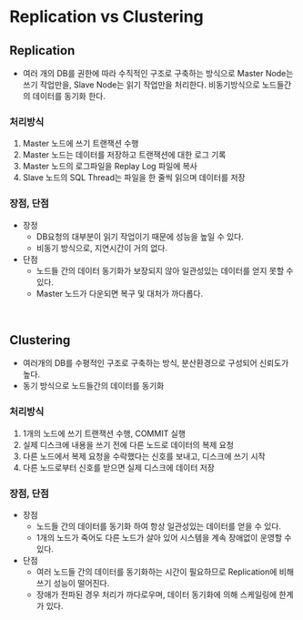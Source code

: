 # Replication vs Clustering
## Replication
- 여러 개의 DB를 권한에 따라 수직적인 구조로 구축하는 방식으로 Master Node는 쓰기 작업만을, Slave Node는 읽기 작업만을 처리한다. 비동기방식으로 노드들간의 데이터를 동기화 한다.
### 처리방식
1. Master 노드에 쓰기 트랜잭션 수행
2. Master 노드는 데이터를 저장하고 트랜잭션에 대한 로그 기록
3. Master 노드의 로그파일을 Replay Log 파일에 복사 
4. Slave 노드의 SQL Thread는 파일을 한 줄씩 읽으며 데이터를 저장

### 장점, 단점
- 장정
	- DB요청의 대부분이 읽기 작업이기 때문에 성능을 높일 수 있다.
	- 비동기 방식으로, 지연시간이 거의 없다.
- 단점
	- 노드들 간의 데이터 동기화가 보장되지 않아 일관성있는 데이터를 얻지 못할 수 있다. 
	- Master 노드가 다운되면 복구 및 대처가 까다롭다.

<br />

## Clustering
- 여러개의 DB를 수평적인 구조로 구축하는 방식, 분산환경으로 구성되어 신뢰도가 높다.
- 동기 방식으로 노드들간의 데이터를 동기화
### 처리방식
1.  1개의 노드에 쓰기 트랜잭션 수행, COMMIT 실행
2. 실제 디스크에 내용을 쓰기 전에 다른 노드로 데이터의 복제 요청
3. 다른 노드에서 복제 요청을 수락했다는 신호를 보내고, 디스크에 쓰기 시작
4. 다른 노드로부터 신호를 받으면 실제 디스크에 데이터 저장
### 장점, 단점
- 장점
	- 노드들 간의 데이터를 동기화 하여 항상 일관성있는 데이터를 얻을 수 있다.
	- 1개의 노드가 죽어도 다른 노드가 살아 있어 시스템을 계속 장애없이 운영할 수 있다.
- 단점 
	- 여러 노드들 간의 데이터를 동기화하는 시간이 필요하므로 Replication에 비해 쓰기 성능이 떨어진다.
	- 장애가 전파된 경우 처리가 까다로우며, 데이터 동기화에 의해 스케일링에 한계가 있다.
